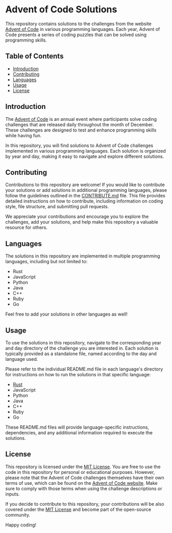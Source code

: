 # Advent of Code Solutions

This repository contains solutions to the challenges from the website [Advent of Code](https://adventofcode.com/) in various programming languages. Each year, Advent of Code presents a series of coding puzzles that can be solved using programming skills.

## Table of Contents

- [Introduction](#introduction)
- [Contributing](#contributing)
- [Languages](#languages)
- [Usage](#usage)
- [License](#license)

## Introduction

The [Advent of Code](https://adventofcode.com/) is an annual event where participants solve coding challenges that are released daily throughout the month of December. These challenges are designed to test and enhance programming skills while having fun.

In this repository, you will find solutions to Advent of Code challenges implemented in various programming languages. Each solution is organized by year and day, making it easy to navigate and explore different solutions.

## Contributing

Contributions to this repository are welcome! If you would like to contribute your solutions or add solutions in additional programming languages, please follow the guidelines outlined in the [CONTRIBUTE.md](CONTRIBUTE.md) file. This file provides detailed instructions on how to contribute, including information on coding style, file structure, and submitting pull requests.

We appreciate your contributions and encourage you to explore the challenges, add your solutions, and help make this repository a valuable resource for others.

## Languages

The solutions in this repository are implemented in multiple programming languages, including but not limited to:

- Rust
- JavaScript
- Python
- Java
- C++
- Ruby
- Go

Feel free to add your solutions in other languages as well!

## Usage

To use the solutions in this repository, navigate to the corresponding year and day directory of the challenge you are interested in. Each solution is typically provided as a standalone file, named according to the day and language used.

Please refer to the individual README.md file in each language's directory for instructions on how to run the solutions in that specific language:

- [Rust](solutions/rust/README.md)
- JavaScript
- Python
- Java
- C++
- Ruby
- Go

These README.md files will provide language-specific instructions, dependencies, and any additional information required to execute the solutions.

## License

This repository is licensed under the [MIT License](LICENSE). You are free to use the code in this repository for personal or educational purposes. However, please note that the Advent of Code challenges themselves have their own terms of use, which can be found on the [Advent of Code website](https://adventofcode.com/about). Make sure to comply with those terms when using the challenge descriptions or inputs.

If you decide to contribute to this repository, your contributions will be also covered under the [MIT License](LICENSE) and become part of the open-source community.

Happy coding!